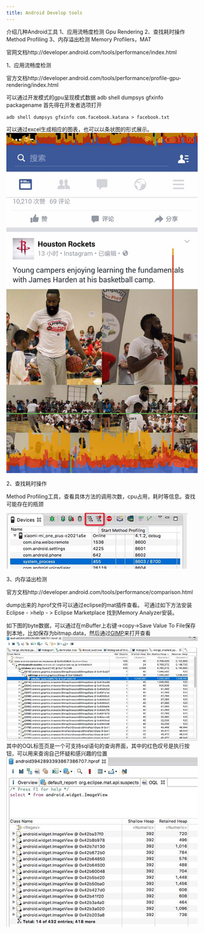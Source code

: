 ```yaml
---
title: Android Develop tools
---
```

介绍几种Android工具
1、应用流畅度检测 Gpu Rendering
2、查找耗时操作 Method Profiling
3、内存溢出检测 Memory Profilers，MAT

官网文档http://developer.android.com/tools/performance/index.html

1、应用流畅度检测

官方文档http://developer.android.com/tools/performance/profile-gpu-rendering/index.html

可以通过开发模式的gpu呈现模式数据 adb shell dumpsys gfxinfo packagename
	首先得在开发者选项打开
	
	adb shell dumpsys gfxinfo com.facebook.katana > facebook.txt
可以通过excel生成相应的图表，也可以以条状图的形式展示。
![image](../blog_img/facebook_40.0.0.24.199_gpu.jpg)

2、查找耗时操作

Method Profiling工具，查看具体方法的调用次数，cpu占用，耗时等信息。查找可能存在的瓶颈

![image](../blog_img/methord-profiling.jpg)


3、内存溢出检测

官方文档http://developer.android.com/tools/performance/comparison.html

dump出来的.hprof文件可以通过eclipse的mat插件查看。
可通过如下方法安装
Eclipse - >help - > Eclipse Marketplace 找到Memory Analyzer安装。

如下图的byte数据，可以通过在mBuffer上右键->copy->Save Value To File保存到本地，比如保存为bitmap.data，然后通过[GIMP](http://www.gimp.org/)来打开查看
![image](../blog_img/tool-mat-image.jpg)
其中的OQL标签页是一个可支持sql语句的查询界面，其中的红色叹号是执行按钮，可以用来查询自己怀疑和感兴趣的位置
![image](../blog_img/tool-mat-oql.jpg)
